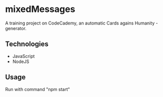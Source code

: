 # mixedMessages

A training project on CodeCademy, an automatic Cards agains Humanity -generator.

## Technologies
* JavaScript
* NodeJS

## Usage

Run with command "npm start"


